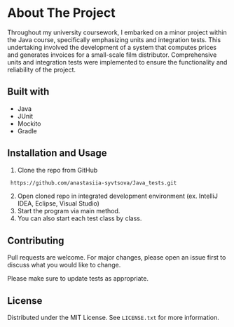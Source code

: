 # About The Project

Throughout my university coursework, I embarked on a minor project within the Java course, specifically emphasizing units and integration tests. This undertaking involved the development of a system that computes prices and generates invoices for a small-scale film distributor. Comprehensive units and integration tests were implemented to ensure the functionality and reliability of the project.


## Built with

- Java
- JUnit
- Mockito
- Gradle 


## Installation and Usage

1. Clone the repo from GitHub
  ```sh
   https://github.com/anastasiia-syvtsova/Java_tests.git
   ```
2. Open cloned repo in integrated development environment (ex. IntelliJ IDEA, Eclipse, Visual Studio)
3. Start the program via main method. 
4. You can also start each test class by class.



## Contributing

Pull requests are welcome. For major changes, please open an issue first to discuss what you would like to change.

Please make sure to update tests as appropriate.

## License

Distributed under the MIT License. See `LICENSE.txt` for more information.
